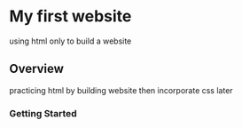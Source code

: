 # My first website

using html only to build a website

## Overview

practicing html by building website then incorporate css later

### Getting Started

